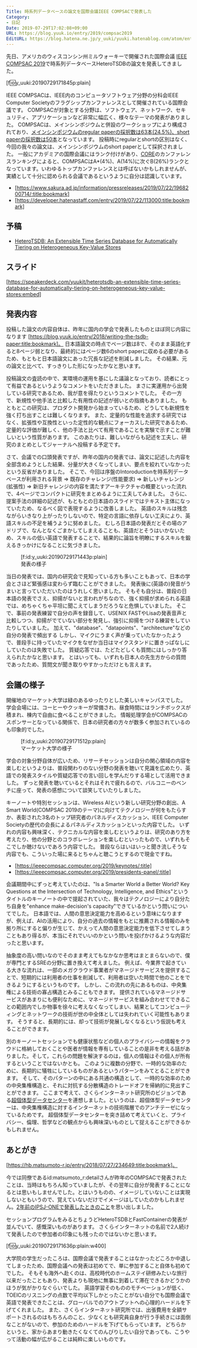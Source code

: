 ```yaml
---
Title: 時系列データベースの論文を国際会議IEEE COMPSACで発表した
Category:
- 日記
Date: 2019-07-29T17:02:08+09:00
URL: https://blog.yuuk.io/entry/2019/compsac2019
EditURL: https://blog.hatena.ne.jp/y_uuki/yuuki.hatenablog.com/atom/entry/26006613379400662
---
```


先日、アメリカのウィスコンシン州ミルウォーキーで開催された国際会議 [IEEE COMPSAC 2019](https://ieeecompsac.computer.org/2019/)で時系列データベースHeteroTSDBの論文を発表してきました。

[f:id:y_uuki:20190729171845p:plain]

IEEE COMPSACは、IEEE内のコンピュータソフトウェア分野の分科会IEEE Computer Societyのフラグシップカンファレンスとして開催されている国際会議です。
COMPSACが対象とする分野は、ソフトウェア、ネットワーク、セキュリティ、アプリケーションなど非常に幅広く、様々なテーマの発表がありました。
COMPSACは、メインシンポジウムと併設のワークショップにより構成されており、[メインシンポジウムのregular paperの採択数は63本(24.5%)、short paperの採択数は50本](https://ieeecompsac.computer.org/2019/wp-content/uploads/sites/7/2019/07/2019_COMPSACprintprogram_July15.pdf)となっています。
投稿時にregularとshortの区別はなく、今回の我々の論文は、メインシンポジウムのshort paperとして採択されました。
一般にアカデミアの国際会議にはランク付けがあり、[CORE](http://www.core.edu.au/)のカンファレンスランキングによると、COMPSACはA*(4%)、A(14%)に次ぐB(26%)ランクとなっています。いわゆるトップカンファレンスとは呼ばないかもしれませんが、実績として十分に認められる会議であるというように自分は認識しています。

- [https://www.sakura.ad.jp/information/pressreleases/2019/07/22/1968200714/:title:bookmark]
- [https://developer.hatenastaff.com/entry/2019/07/22/113000:title:bookmark]

## 予稿

- [HeteroTSDB: An Extensible Time Series Database
for Automatically Tiering on Heterogeneous Key-Value Stores](https://yuuk.io/papers/heterotsdb_compsac2019.pdf)

## スライド

[https://speakerdeck.com/yuukit/heterotsdb-an-extensible-time-series-database-for-automatically-tiering-on-heterogeneous-key-value-stores:embed]

## 発表内容

投稿した論文の内容自体は、昨年に国内の学会で発表したものとほぼ同じ内容になります [https://blog.yuuk.io/entry/2018/writing-the-tsdb-paper:title:bookmark]。
日本語論文の時点でページ数は8で、そのまま英語化すると8ページ弱となり、最終的にはページ数6のshort paperに収める必要があるため、もともと日本語論文にあった冗長な記述を削減しました。
その結果、元の論文と比べて、すっきりした形になったかなと思います。

投稿論文の査読の中で、実環境の運用を基にした議論となっており、読者にとって有益であるというようなコメントをいただきました。
まさに実運用から出発している研究であるため、我が意を得たりというコメントでした。
その一方で、新規性や他手法と比較した有用性の記述が弱いとの指摘もありました。
もともとこの研究は、プロダクト開発から始まっているため、どうしても新規性を強く打ち出すことは難しくなります。
また、定量的な性能を追求する研究ではなく、拡張性や互換性といった定性的な観点にフォーカスした研究であるため、定量的な評価が難しく、他の手法と比べて有用であることを実験で示すことが難しいという性質があります。
このあたりは、難しいながらも記述を工夫し、研究のまとめとしてジャーナルへ投稿する予定です。

さて、会議での口頭発表ですが、昨年の国内の発表では、論文に記述した内容を全部含めようとした結果、分量が大きくなってしまい、要点を絞れていなかったという反省がありました。
そこで、今回は序盤のIntoroductionを時系列データベースが利用される背景 => 既存のチャレンジ(性能要求) => 新しいチャレンジ(拡張性) => 新旧チャレンジの内容を満たすアーキテクチャの概要といった流れで、4ページでコンパクトに研究をまとめるように工夫してみました。
さらに、提案手法の詳細の記述が、もともとの日本語のスライドではテキスト主体になっていたため、なるべく図で表現するように改善しました。
英語のスキルは残念ながらいきなり上がったりしないので、特定の言語に依存しない工夫により、英語スキルの不足を補うように努めました。
むしろ日本語の発表だとその場のアドリブで、なんとなくごまかしてしまえることも、英語だとそうはいかないため、スキルの低い英語で発表することで、結果的に論旨を明瞭にするスキルを鍛えるきっかけになることに気づきました。

<figure class="figure-image figure-image-fotolife" title="発表の様子">[f:id:y_uuki:20190729171443p:plain]<figcaption>発表の様子</figcaption></figure>

当日の発表では、国内の研究会で見知っている方も多いこともあって、日本の学会とさほど緊張感は変わらず臨むことができました。
発表後に(英語の)発音がうまいと言っていただいたのはうれしく思いました。
そもそも自分は、普段の日本語の発表でさえ、抑揚がないと言われがちなので、強く抑揚が求められる英語では、めちゃくちゃ平坦に聞こえてしまうだろうなと危惧していました。
そこで、事前の発表練習で自分の声を録音して、USENIX FASTやLisaの発表音声と比較しつつ、抑揚がでていない部分を発見し、強引に抑揚をつける練習をしていたりしていました。
加えて、"database"、"datapoints"、"architecture"などの自分の発表で頻出する
しかし、マイクにうまく声が乗っていたなかったようで、普段手に持っていたマイクをなぜか当日はマイクスタンドに置きっぱなしにしていたのは失敗でした。
質疑応答では、たどたどしくも質問にはしっかり答えられたかなと思います。
とはいっても、いずれも日本人の先生方からの質問であったため、質問文が聞き取りやすかっただけとも言えます。

## 会議の様子

開催地のマーケット大学は緑のあるゆったりとした美しいキャンパスでした。
学会会場には、コーヒーやクッキーが常備され、昼食時間にはランチボックスが積まれ、棟内で自由に食べることができました。
情報処理学会がCOMPSACのスポンサーとなっている関係で、日本の研究者の方々が数多く参加されているのも印象的でした。

<figure class="figure-image figure-image-fotolife" title="マーケット大学の様子">[f:id:y_uuki:20190729171512p:plain]<figcaption>マーケット大学の様子</figcaption></figure>

学会の対象分野自体が広いため、リサーチセッションは自分の関心領域の内容を楽しむというよりは、普段関わりのない分野の発表を聴いて見識を広めたり、英語での発表スタイルや質疑応答での言い回しを学んだりする場として活用できました。
ずっと発表を聴いているとそれはそれで疲れるので、バルコニーのベンチに座って、発表の感想について談笑していたりしました。

キーノートや特別セッションは、Wireless AIという新しい研究分野の創出、A Smart World(COMPSAC 2019のテーマ)に向けてテクノロジーが何をもたらすか、表彰された3名のトップ研究者のパネルディスカッション、IEEE Computer Societyの歴代の会長によるパネルディスカッションといった内容でした。
いずれの内容も興味深く、テクニカルな内容を楽しむというよりは、研究のあり方を考えたり、他の分野とのコラボレーションを楽しむといったもので、いずれもそこでしか聴けないであろう内容でした。
普段ならはいはいっと聞き流しそうな内容でも、こういった場に来るとちゃんと聴こうとするので現金ですね。

- [https://ieeecompsac.computer.org/2019/keynotes/:title]
- [https://ieeecompsac.computer.org/2019/presidents-panel/:title]

会議期間中にずっと考えていたのは、"Is a Smarter World a Better World? Key Questions at the Intersection of Technology, Intelligence, and Ethics"というタイトルのキーノートの中で提起されていた、我々はテクノロジーにより自分たち自身を"enhance make-decision's capacity"できているかという問いについてでした。
日本語では、人間の意思決定能力を高めるという意味になりますが、例えば、AIの活用により、自分の過去の情報をもとに推薦される情報のみを拠り所にすると偏りが生じて、かえって人間の意思決定能力を低下させてしまうこともあり得るが、本当にそれでいいのかという問いを投げかけるような内容だったと思います。

抽象度の高い問いなのでそのまま考えてもなかなか思考はまとまらないので、僕が専門とするSREの分野に置き換えて考えました。
例えば、今業界で起きている大きな流れは、一部のメガクラウド事業者がマネージドサービスを提供することで、短期的には利用者の仕事を削減して、利用者は空いた時間で他のことをできるようにするというものです。
しかし、この流れの先にあるものは、中央集権による技術の寡占構造とみることもできます。
提供されているマネージドサービスがあまりにも便利なために、マネージドサービスを組み合わせてできることの範囲内でしか物事を徐々に考えなくなってしまい、結果としてコンピューティングとネットワークの技術が世の中全体としては失われていく可能性もあります。
そうすると、長期的には、却って技術が発展しなくなるという仮説も考えることができます。

別のキーノートセッションでも健康状態などの個人のプライバシーの情報をクラウドに格納しておくことや医者が情報を専有していることの是非を考える話がありました。そして，これらの問題を解決するのは，個人の情報はその個人が所有するということではないかとも。
このように複数の分野で、一時的な効率のために、長期的に犠牲にしているものがあるというパターンをみてとることができます。
そして、そのパターンの中にある共通の構造として、一時的な効率のための中央集権構造と、それに対抗する分散構造のトレードオフを帰納的に見出すことができます。
ここまで考えて、さくらインターネット研究所のビジョンである[超個体型データセンター](https://research.sakura.ad.jp/2019/02/22/concept-vision-2019/)を連想しました。というのは、超個体型データセンターは、中央集権構造に対するインターネットの技術階層でのアンチテーゼになっているためです。
超個体型データセンターを突き詰めて考えていくと、プライバシー、倫理、哲学などの観点からも興味深いものとして捉えることができるかもしれません。

## あとがき

[https://hb.matsumoto-r.jp/entry/2018/07/27/234649:title:bookmark]。

今では同僚であるid:matsumoto_r:detailさんが昨年のCOMPSACで発表されたことは、当時はもちろん知っていましたが、その翌年に自分が発表することになるとは思いもしませんでした。とはいうものの、イメージしていないことは実現しないともいうので、覚えていないだけでイメージはしていたのかもしれません。[2年前のIPSJ-ONEで発表したときのこと](https://blog.yuuk.io/entry/ipsjone2017)を思い出しました。

セッションプログラムをみるとちょうどHeteroTSDBとFastContainerの発表が並んでいて、感慨深いものがあります。
さくらインターネットの名前で2人続けて発表したので参加者の印象にも残ったのではないかと思います。

[f:id:y_uuki:20190729171636p:plain:w400]

大学院の学生だったころは、国際会議で発表することはなかったどころか中退してしまったため、国際会議への発表は初めてで、単に参加すること自体も初めてでした。
そもそも海外へ赴くのは、高校時代のホームステイ研修みたいな旅行以来だったこともあり、発表よりも現地に無事に到着して滞在できるかどうかのほうが気がかりなぐらいでした。
英語学習そのもののモチベーションが低く、TOEICのリスニングの点数で平均以下しかとったことがない自分でも国際会議で英語で発表できたことは、グローバルでのアウトプットへの心理的ハードルを下げてくれました。
また、さくらインターネット研究所では、出張費用を全額サポートされるのはもちろんのこと、少なくとも研究員自身が行う手続きには面倒なことがないので、参加のためのハードルを下げてもらっています。
どちらかというと、家からあまり動きたくなくてのんびりしたい自分であっても、こうやって活動の幅が広がることは純粋に楽しいものです。
